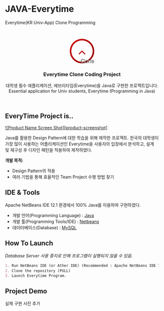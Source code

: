 # JAVA-Everytime
Everytime(KR Univ-App) Clone Programming

<!-- PROJECT LOGO -->
<br />
<p align="center">
    <img src="images/logo.png" alt="Logo" width="80" height="80">
  </a>

  <h3 align="center">Everytime Clone Coding Project</h3>

  <p align="center">
    대학생 필수 애플리케이션, 에브리타임(Everytime)을 Java로 구현한 프로젝트입니다.</br>
    Essential application for Univ students, Everytime (Programming in Java)
  </p>
</br>



<!-- ABOUT THE PROJECT -->
## EveryTime Project is..

[![Product Name Screen Shot][product-screenshot]](https://github.com/WooGeun-Nam/EveryTimeClone)

Java를 활용한 Design Pattern에 대한 학습을 위해 제작한 프로젝트.
한국의 대학생이 가장 많이 사용하는 어플리케이션인 Everytime을 사용자의 입장에서
분석하고, 설계 및 재구성 후 디자인 패턴을 적용하여 제작하였다.

**개발 목적:**
* Design Pattern의 적용
* 여러 기법을 통해 효율적인 Team Project 수행 방법 찾기


## IDE & Tools

Apache NetBeans IDE 12.1 환경에서 100% Java를 이용하여 구현하였다.
* 개발 언어(Programming Language) : [Java](https://www.java.com)
* 개발 툴(Programming Tools/IDE) : [Netbeans](https://netbeans.apache.org)
* 데이터베이스(Database) : [MySQL](https://www.mysql.com)


## How To Launch

*Database Server 사용 중지로 인해 프로그램이 실행되지 않을 수 있음.*
```markdown
1. Run NetBeans IDE (or Ather IDE) (Recommended : Apache NetBeans IDE 12.1)
2. Clone the repository (PULL)
3. Launch Everytime Program.
```


<!-- USAGE EXAMPLES -->
## Project Demo

실제 구현 사진 추가
